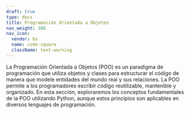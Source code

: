 ```yaml
---
draft: true
type: docs
title: Programación Orientada a Objetos
nav_weight: 300
nav_icon:
  vendor: bs
  name: code-square
  className: text-warning
---
```


La Programación Orientada a Objetos (POO) es un paradigma de programación que utiliza objetos y clases para estructurar el código de manera que modele entidades del mundo real y sus relaciones. La POO permite a los programadores escribir código reutilizable, mantenible y organizado. En esta sección, exploraremos los conceptos fundamentales de la POO utilizando Python, aunque estos principios son aplicables en diversos lenguajes de programación.
